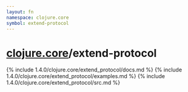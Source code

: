```yaml
---
layout: fn
namespace: clojure.core
symbol: extend-protocol
---
```


# [clojure.core](../)/extend-protocol

{% include 1.4.0/clojure.core/extend_protocol/docs.md %}
{% include 1.4.0/clojure.core/extend_protocol/examples.md %}
{% include 1.4.0/clojure.core/extend_protocol/src.md %}

